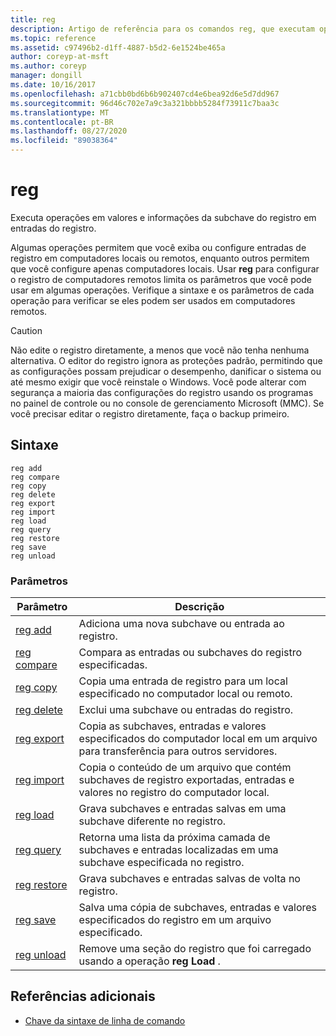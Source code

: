 ```yaml
---
title: reg
description: Artigo de referência para os comandos reg, que executam operações em valores e informações da subchave do registro em entradas do registro.
ms.topic: reference
ms.assetid: c97496b2-d1ff-4887-b5d2-6e1524be465a
author: coreyp-at-msft
ms.author: coreyp
manager: dongill
ms.date: 10/16/2017
ms.openlocfilehash: a71cbb0bd6b6b902407cd4e6bea92d6e5d7dd967
ms.sourcegitcommit: 96d46c702e7a9c3a321bbbb5284f73911c7baa3c
ms.translationtype: MT
ms.contentlocale: pt-BR
ms.lasthandoff: 08/27/2020
ms.locfileid: "89038364"
---
```

# <a name="reg"></a>reg

Executa operações em valores e informações da subchave do registro em entradas do registro.

Algumas operações permitem que você exiba ou configure entradas de registro em computadores locais ou remotos, enquanto outros permitem que você configure apenas computadores locais. Usar **reg** para configurar o registro de computadores remotos limita os parâmetros que você pode usar em algumas operações. Verifique a sintaxe e os parâmetros de cada operação para verificar se eles podem ser usados em computadores remotos.

> [!CAUTION]
> Não edite o registro diretamente, a menos que você não tenha nenhuma alternativa. O editor do registro ignora as proteções padrão, permitindo que as configurações possam prejudicar o desempenho, danificar o sistema ou até mesmo exigir que você reinstale o Windows. Você pode alterar com segurança a maioria das configurações do registro usando os programas no painel de controle ou no console de gerenciamento Microsoft (MMC). Se você precisar editar o registro diretamente, faça o backup primeiro.

## <a name="syntax"></a>Sintaxe

```
reg add
reg compare
reg copy
reg delete
reg export
reg import
reg load
reg query
reg restore
reg save
reg unload
```

### <a name="parameters"></a>Parâmetros

| Parâmetro | Descrição |
|--|--|
| [reg add](reg-add.md) | Adiciona uma nova subchave ou entrada ao registro. |
| [reg compare](reg-compare.md) | Compara as entradas ou subchaves do registro especificadas. |
| [reg copy](reg-copy.md) | Copia uma entrada de registro para um local especificado no computador local ou remoto. |
| [reg delete](reg-delete.md) | Exclui uma subchave ou entradas do registro. |
| [reg export](reg-export.md) | Copia as subchaves, entradas e valores especificados do computador local em um arquivo para transferência para outros servidores. |
| [reg import](reg-import.md) | Copia o conteúdo de um arquivo que contém subchaves de registro exportadas, entradas e valores no registro do computador local. |
| [reg load](reg-load.md) | Grava subchaves e entradas salvas em uma subchave diferente no registro. |
| [reg query](reg-query.md) | Retorna uma lista da próxima camada de subchaves e entradas localizadas em uma subchave especificada no registro. |
| [reg restore](reg-restore.md) | Grava subchaves e entradas salvas de volta no registro. |
| [reg save](reg-save.md) | Salva uma cópia de subchaves, entradas e valores especificados do registro em um arquivo especificado. |
| [reg unload](reg-unload.md) | Remove uma seção do registro que foi carregado usando a operação **reg Load** . |

## <a name="additional-references"></a>Referências adicionais

- [Chave da sintaxe de linha de comando](command-line-syntax-key.md)
